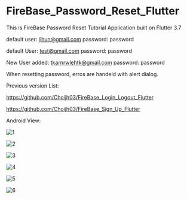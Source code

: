 # FireBase_Password_Reset_Flutter

This is FireBase Password Reset Tutorial Application built on Flutter 3.7

default user: jihun@gmail.com password: password

default User: test@gmail.com password: password

New User added: tkarnrwlehtk@gmail.com password: password

When resetting password, erros are handeld with alert dialog.

Previous version List:

https://github.com/Choijh03/FireBase_Login_Logout_Flutter

https://github.com/Choijh03/FireBase_Sign_Up_Flutter

Android View:

![1](https://user-images.githubusercontent.com/98497929/226215580-2b711fb6-5ab6-4527-9566-9ab164ca516b.PNG)

![2](https://user-images.githubusercontent.com/98497929/226215584-a71ce3ca-81b2-47ed-a05b-eb9c6af75a76.PNG)

![3](https://user-images.githubusercontent.com/98497929/226215587-76d3c08d-36af-4f85-a4cd-52aac4e9da8b.PNG)

![4](https://user-images.githubusercontent.com/98497929/226215600-e89e510f-5354-46f4-b67f-9ee180129632.PNG)

![5](https://user-images.githubusercontent.com/98497929/226215592-91249249-64ba-49af-95fb-e2965e820ca1.PNG)

![6](https://user-images.githubusercontent.com/98497929/226215598-4f2fbcfe-585a-4f69-86cc-303abe7c769f.PNG)
